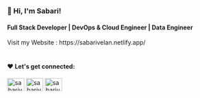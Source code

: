 <h3>👋 Hi, I'm Sabari!</h3>
<h4>Full Stack Developer | DevOps & Cloud Engineer | Data Engineer</h4>
<p>Visit my Website : https://sabarivelan.netlify.app/</p>

<!--
<h4>Github Streak Stats</h4>

##[![GitHub Streak](https://streak-stats.demolab.com?user=sabarivelanganesan&theme=vue&border_radius=8)](https://git.io/streak-stats)
-->
<h1></h1>
<h4 align="left">❤️ Let's get connected:</h4>
<p align="left">
<a href="https://dev.to/sabarivelanganesan" target="blank"><img align="center" src="https://raw.githubusercontent.com/rahuldkjain/github-profile-readme-generator/master/src/images/icons/Social/devto.svg" alt="sabarivelanganesan" height="30" width="40" /></a>
<a href="https://linkedin.com/in/sabarivelan-ganesan" target="blank"><img align="center" src="https://raw.githubusercontent.com/rahuldkjain/github-profile-readme-generator/master/src/images/icons/Social/linked-in-alt.svg" alt="sabarivelan-ganesan" height="30" width="40" /></a>
<a href="https://www.hackerrank.com/sabarivelangn" target="blank"><img align="center" src="https://raw.githubusercontent.com/rahuldkjain/github-profile-readme-generator/master/src/images/icons/Social/hackerrank.svg" alt="sabarivelangn" height="30" width="40" /></a>
</p>

